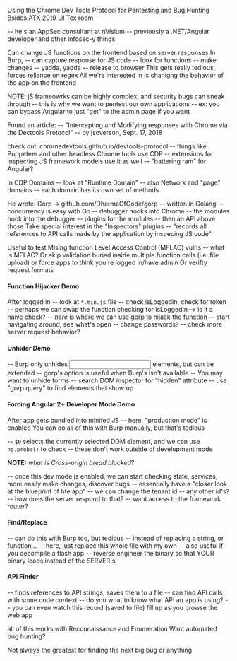 Using the Chrome Dev Tools Protocol for Pentesting and Bug Hunting
Bsides ATX 2019
Lil Tex room

-- he's an AppSec consultant at nVisium
-- previously a .NET/Angular developer and other infosec-y things

Can change JS functions on the frontend based on server responses
In Burp, 
-- can capture response for JS code
-- look for functions
-- make changes
-- yadda, yadda
-- release to browser
This gets really tedious, forces reliance on regex
All we're interested in is chanigng the behavior of the app on the frontend

NOTE: jS frameowrks can be highly complex, and security bugs can sneak through
-- this is why we want to pentest our own applications
-- ex: you can bypass Angular to just "get" to the admin page if you want

Found an article:
-- "Intercepting and Modifying responses with Chrome via the Dectools Protocol"
-- by jsoverson, Sept. 17, 2018

check out: chromedevtools.github.io/devtools-protocol
-- things like Puppeteer and other headless Chrome tools use CDP
-- extensions for inspecting JS framework models use it as well
-- "battering ram" for Angular?

in CDP Domains
-- look at "Runtime Domain"
	-- also Network and "page" domains
-- each domain has its own set of methods

He wrote: Gorp -> github.com/DharmaOfCode/gorp
-- written in Golang
-- concurrency is easy with Go
-- debugger hooks into Chrome
-- the modules hook into the debugger
-- plugins for the modules
-- then an API above those
Take special interest in the "Inspectors" plugins
	-- "records all references to API calls made by the application by inspecing JS code"

Useful to test Mising function Level Access Control (MFLAC) vulns
	-- what is MFLAC?
Or skip validation buried inside multiple function calls (i.e. file upload)
or force apps to think you're logged in/have admin
Or verifty request formats

#### Function Hijacker Demo
After logged in
-- look at `*.min.js` file
-- check isLoggedIn, check for token
-- perhaps we can swap the function checking for isLoggedIn--> is it a naive check?
-- *here* is where we can use gorp to hijack the function
	-- start navigating around, see what's open
	-- change passwords?
	-- check more server request behavior?

#### Unhider Demo
-- Burp only unhides <input> elements, but can be extended
	-- gorp's option is useful when Burp's isn't available
-- You may want to unhide forms
	-- search DOM inspector for "hidden" attribute
-- use "gorp query" to find elements that show up

#### Forcing Angular 2+ Developer Mode Demo
After app gets bundled into minifed JS
-- here, "production mode" is enabled
You can do all of this with Burp manually, but that's tedious

-- `$0` selects the currently selected DOM element, and we can use `ng.probe()` to check
-- these don't work outside of development mode

**NOTE:** *what is Cross-origin bread blocked*?

-- once this dev mode is enabled, we can start checking state, services, more easily make changes, discover bugs
	-- essentially have a "closer look at the blueprint of hte app"
	-- we can change the tenant id
	-- any other id's?
	-- how does the server respond to that?
	-- want access to the framework router?

#### Find/Replace

-- can do this with Burp too, but tedious
-- instead of replacing a string, or function...
	-- here, just replace this whole file with my own
-- also useful if you decompile a flash app
	-- reverse engineer the binary so that YOUR binary loads instead of the SERVER's.

#### API Finder
-- finds references to API strings, saves them to a file
-- can find API calls with some code context
-- do you wnat to know what API an app is using?
-- you can even watch this record (saved to file) fill up as you browse the web app


all of this works with Reconnaissance and Enumeration
Want automated bug hunting?

Not always the greatest for finding the next big bug or anything